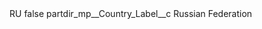 <?xml version="1.0" encoding="UTF-8"?>
<CustomMetadata xmlns="http://soap.sforce.com/2006/04/metadata" xmlns:xsi="http://www.w3.org/2001/XMLSchema-instance" xmlns:xsd="http://www.w3.org/2001/XMLSchema">
    <label>RU</label>
    <protected>false</protected>
    <values>
        <field>partdir_mp__Country_Label__c</field>
        <value xsi:type="xsd:string">Russian Federation</value>
    </values>
</CustomMetadata>
